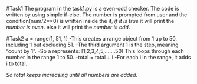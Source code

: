 #Task1
The program in the task1.py is a even-odd checker.
The code is written by using simple if-else.
The number is prompted from user and the condition(num/2==0) is written inside the if, _if it is true_ it will print the _number is even_.
else it will print the _number is odd_.

#Task2
a = range(1, 51, 1)
-This creates a range object from 1 up to 50, including 1 but excluding 51.
-The third argument 1 is the step, meaning “count by 1”.
-So a represents: [1,2,3,4,5,.......50]
This loops through each number in the range 1 to 50.
-total = total + i
-For each i in the range, it adds i to total.

_So total keeps increasing until all numbers are added._

